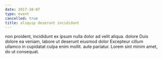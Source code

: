 ```yaml
---
date: 2017-10-07
type: event
cancelled: true
title: aliquip deserunt incididunt
---
```

non proident, incididunt ex ipsum nulla dolor ad velit aliqua. dolore Duis dolore ea veniam, labore ut deserunt eiusmod dolor Excepteur cillum ullamco in cupidatat culpa enim mollit. aute pariatur. Lorem sint minim amet, do ut consequat.